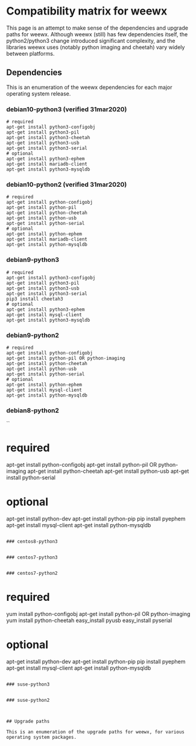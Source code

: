 # Compatibility matrix for weewx

This page is an attempt to make sense of the dependencies and upgrade paths for weewx.  Although weewx (still) has few dependencies itself, the python2/python3 change introduced significant complexity, and the libraries weewx uses (notably python imaging and cheetah) vary widely between platforms.

## Dependencies

This is an enumeration of the weewx dependencies for each major operating system release.

### debian10-python3 (verified 31mar2020)
```
# required
apt-get install python3-configobj
apt-get install python3-pil
apt-get install python3-cheetah
apt-get install python3-usb
apt-get install python3-serial
# optional
apt-get install python3-ephem
apt-get install mariadb-client
apt-get install python3-mysqldb
```

### debian10-python2 (verified 31mar2020)
```
# required
apt-get install python-configobj
apt-get install python-pil
apt-get install python-cheetah
apt-get install python-usb
apt-get install python-serial
# optional
apt-get install python-ephem
apt-get install mariadb-client
apt-get install python-mysqldb
```

### debian9-python3
```
# required
apt-get install python3-configobj
apt-get install python3-pil
apt-get install python3-usb
apt-get install python3-serial
pip3 install cheetah3
# optional
apt-get install python3-ephem
apt-get install mysql-client
apt-get install python3-mysqldb
```

### debian9-python2
```
# required
apt-get install python-configobj
apt-get install python-pil OR python-imaging
apt-get install python-cheetah
apt-get install python-usb
apt-get install python-serial
# optional
apt-get install python-ephem
apt-get install mysql-client
apt-get install python-mysqldb
```

### debian8-python2
``
# required
apt-get install python-configobj
apt-get install python-pil OR python-imaging
apt-get install python-cheetah
apt-get install python-usb
apt-get install python-serial
# optional
apt-get install python-dev
apt-get install python-pip
pip install pyephem
apt-get install mysql-client
apt-get install python-mysqldb
```

### centos8-python3
```
```

### centos7-python3
```
```

### centos7-python2
```
# required
yum install python-configobj
apt-get install python-pil OR python-imaging
yum install python-cheetah
easy_install pyusb
easy_install pyserial
# optional
apt-get install python-dev
apt-get install python-pip
pip install pyephem
apt-get install mysql-client
apt-get install python-mysqldb
```

### suse-python3
```
```

### suse-python2
```
```


## Upgrade paths

This is an enumeration of the upgrade paths for weewx, for various operating system packages.

